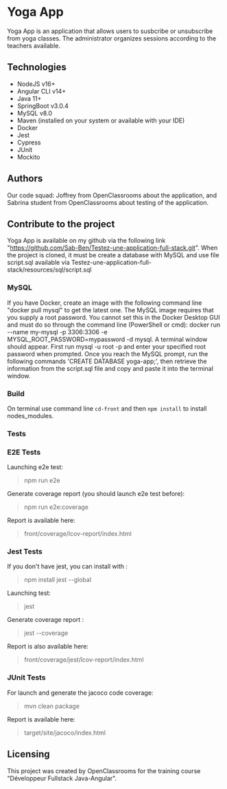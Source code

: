 # Yoga App
Yoga App is an application that allows users 
to susbcribe or unsubscribe from yoga classes. 
The administrator organizes sessions according to the teachers available. 

## Technologies
- NodeJS v16+
- Angular CLI v14+
- Java 11+
- SpringBoot v3.0.4
- MySQL v8.0
- Maven (installed on your system or available with your IDE)
- Docker
- Jest
- Cypress
- JUnit
- Mockito

## Authors
Our code squad: Joffrey from OpenClassrooms about the application,
and Sabrina student from OpenClassrooms about testing of the application.

## Contribute to the project
Yoga App is available on my github via the following link 
"https://github.com/Sab-Ben/Testez-une-application-full-stack.git".
When the project is cloned, it must be create a database with MySQL
and use file script.sql available via 
Testez-une-application-full-stack/resources/sql/script.sql

### MySQL
If you have Docker, create an image with the following command line "docker pull mysql" to get the latest one.
The MySQL image requires that you supply a root password. 
You cannot set this in the Docker Desktop GUI and must do so through the command line (PowerShell or cmd):
docker run --name my-mysql -p 3306:3306 -e MYSQL_ROOT_PASSWORD=mypassword -d mysql. A terminal window should appear. First run mysql -u root -p and enter your specified root password when prompted.
Once you reach the MySQL prompt, run the following commands 'CREATE DATABASE yoga-app;',
then retrieve the information from the script.sql file and copy and paste it into the terminal window.

### Build
On terminal use command line `cd-front` and then `npm install` to install nodes_modules.

### Tests

### E2E Tests
Launching e2e test:
> npm run e2e

Generate coverage report (you should launch e2e test before):
> npm run e2e:coverage

Report is available here:
> front/coverage/lcov-report/index.html

### Jest Tests
If you don't have jest, you can install with :
> npm install jest --global

Launching test:
> jest

Generate coverage report :
> jest --coverage

Report is also available here:
> front/coverage/jest/lcov-report/index.html

### JUnit Tests
For launch and generate the jacoco code coverage:
> mvn clean package

Report is available here:
> target/site/jacoco/index.html


## Licensing
This project was created by OpenClassrooms 
for the training course "Développeur Fullstack Java-Angular".